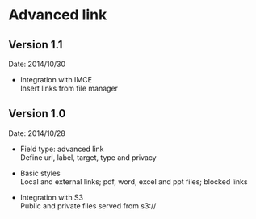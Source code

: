 # Advanced link

## Version 1.1  

Date: 2014/10/30

- Integration with IMCE  
Insert links from file manager

## Version 1.0

Date: 2014/10/28

- Field type: advanced link  
Define url, label, target, type and privacy

- Basic styles  
Local and external links; pdf, word, excel and ppt files; blocked links

- Integration with S3  
Public and private files served from s3://